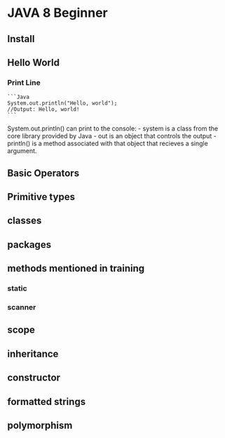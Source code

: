 # JAVA 8 Beginner 
## Install
## Hello World

### Print Line 
    ```Java
    System.out.println("Hello, world");
    //Output: Hello, world!
    ```
System.out.println() can print to the console:
    - system is a class from the core library provided by Java
    - out is an object that controls the output
    - println() is a method associated with that object that recieves a single argument. 
## Basic Operators 
## Primitive types
## classes
## packages
## methods mentioned in training
### static
### scanner
## scope 
## inheritance
## constructor
## formatted strings
## polymorphism 
## 